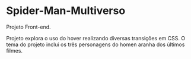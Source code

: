 # Spider-Man-Multiverso

Projeto Front-end.

Projeto explora o uso do hover realizando diversas transições em CSS. O tema do projeto inclui os três personagens do homen aranha dos últimos filmes.